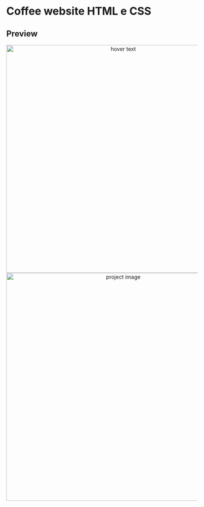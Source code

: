 # Coffee website  HTML e CSS
## Preview


<p align="center">
  <img src="./img/preview1.gif" width="600" title="hover text">
  <img src="./img/preview3.gif" width="600" alt="project image">
</p>